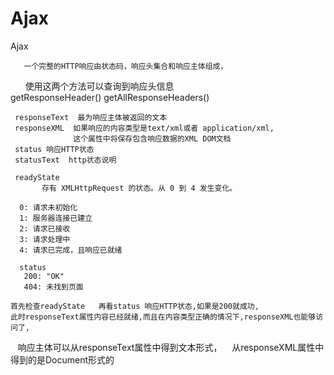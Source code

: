 # Ajax
Ajax
   
       一个完整的HTTP响应由状态码，响应头集合和响应主体组成，
        
       使用这两个方法可以查询到响应头信息	 
       getResponseHeader()
       getAllResponseHeaders()
	
	
     responseText  最为响应主体被返回的文本
     responseXML  如果响应的内容类型是text/xml或者 application/xml,
                  这个属性中将保存包含响应数据的XML DOM文档                      
     status 响应HTTP状态
     statusText  http状态说明
    
     readyState	
		   存有 XMLHttpRequest 的状态。从 0 到 4 发生变化。
		
      0: 请求未初始化
      1: 服务器连接已建立
      2: 请求已接收
      3: 请求处理中
      4: 请求已完成，且响应已就绪

      status	
       200: "OK"
       404: 未找到页面
     
    首先检查readyState   再看status 响应HTTP状态,如果是200就成功,
    此时responseText属性内容已经就绪,而且在内容类型正确的情况下,responseXML也能够访问了,
     
    
    响应主体可以从responseText属性中得到文本形式，
    从responseXML属性中得到的是Document形式的


